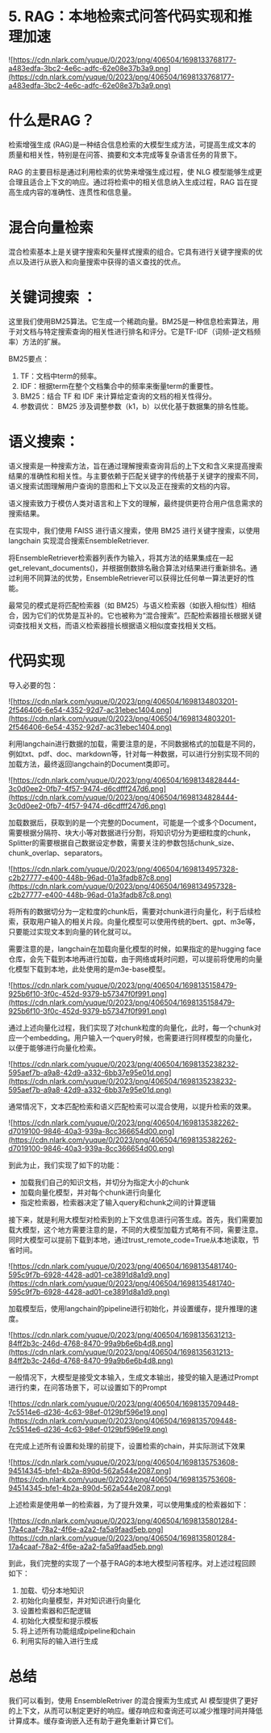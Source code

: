 # 5. RAG：本地检索式问答代码实现和推理加速

![https://cdn.nlark.com/yuque/0/2023/png/406504/1698133768177-a483edfa-3bc2-4e6c-adfc-62e08e37b3a9.png](https://cdn.nlark.com/yuque/0/2023/png/406504/1698133768177-a483edfa-3bc2-4e6c-adfc-62e08e37b3a9.png)

# 什么是RAG？

检索增强生成 (RAG)是一种结合信息检索的大模型生成方法，可提高生成文本的质量和相关性，特别是在问答、摘要和文本完成等复杂语言任务的背景下。

RAG 的主要目标是通过利用检索的优势来增强生成过程，使 NLG 模型能够生成更合理且适合上下文的响应。通过将检索中的相关信息纳入生成过程，RAG 旨在提高生成内容的准确性、连贯性和信息量。

# 混合向量检索

混合检索基本上是关键字搜索和矢量样式搜索的组合。它具有进行关键字搜索的优点以及进行从嵌入和向量搜索中获得的语义查找的优点。

# 关键词搜索 ：

这里我们使用BM25算法。它生成一个稀疏向量。BM25是一种信息检索算法，用于对文档与特定搜索查询的相关性进行排名和评分。它是TF-IDF（词频-逆文档频率）方法的扩展。

BM25要点：

1. TF：文档中term的频率。
2. IDF：根据term在整个文档集合中的频率来衡量term的重要性。
3. BM25：结合 TF 和 IDF 来计算给定查询的文档的相关性得分。
4. 参数调优： BM25 涉及调整参数（k1，b）以优化基于数据集的排名性能。

# 语义搜索：

语义搜索是一种搜索方法，旨在通过理解搜索查询背后的上下文和含义来提高搜索结果的准确性和相关性。与主要依赖于匹配关键字的传统基于关键字的搜索不同，语义搜索试图理解用户查询的意图和上下文以及正在搜索的文档的内容。

语义搜索致力于模仿人类对语言和上下文的理解，最终提供更符合用户信息需求的搜索结果。

在实现中，我们使用 FAISS 进行语义搜索，使用 BM25 进行关键字搜索，以使用 langchain 实现混合搜索EnsembleRetriever.

将EnsembleRetriever检索器列表作为输入，将其方法的结果集成在一起get_relevant_documents()，并根据倒数排名融合算法对结果进行重新排名。通过利用不同算法的优势，EnsembleRetriever可以获得比任何单一算法更好的性能。

最常见的模式是将匹配检索器（如 BM25）与语义检索器（如嵌入相似性）相结合，因为它们的优势是互补的。它也被称为“混合搜索”。匹配检索器擅长根据关键词查找相关文档，而语义检索器擅长根据语义相似度查找相关文档。

# 代码实现

导入必要的包：

![https://cdn.nlark.com/yuque/0/2023/png/406504/1698134803201-2f546406-6e54-4352-92d7-ac31ebec1404.png](https://cdn.nlark.com/yuque/0/2023/png/406504/1698134803201-2f546406-6e54-4352-92d7-ac31ebec1404.png)

利用langchain进行数据的加载，需要注意的是，不同数据格式的加载是不同的，例如txt、pdf、doc、markdown等，针对每一种数据，可以进行分别实现不同的加载方法，最终返回langchain的Document类即可。

![https://cdn.nlark.com/yuque/0/2023/png/406504/1698134828444-3c0d0ee2-0fb7-4f57-9474-d6cdfff247d6.png](https://cdn.nlark.com/yuque/0/2023/png/406504/1698134828444-3c0d0ee2-0fb7-4f57-9474-d6cdfff247d6.png)

加载数据后，获取到的是一个完整的Document，可能是一个或多个Document，需要根据分隔符、块大小等对数据进行分割，将知识切分为更细粒度的chunk，Splitter的需要根据自己数据设定参数，需要关注的参数包括chunk_size、chunk_overlap、separators。

![https://cdn.nlark.com/yuque/0/2023/png/406504/1698134957328-c2b27777-e400-448b-96ad-01a3fadb87c8.png](https://cdn.nlark.com/yuque/0/2023/png/406504/1698134957328-c2b27777-e400-448b-96ad-01a3fadb87c8.png)

将所有的数据切分为一定粒度的chunk后，需要对chunk进行向量化，利于后续检索，获取用户输入的相关片段。向量化模型可以使用传统的bert、gpt、m3e等，只要能过实现文本到向量的转化就可以。

需要注意的是，langchain在加载向量化模型的时候，如果指定的是hugging face仓库，会先下载到本地再进行加载，由于网络或耗时问题，可以提前将使用的向量化模型下载到本地，此处使用的是m3e-base模型。

![https://cdn.nlark.com/yuque/0/2023/png/406504/1698135158479-925b6f10-3f0c-452d-9379-b57347f0f991.png](https://cdn.nlark.com/yuque/0/2023/png/406504/1698135158479-925b6f10-3f0c-452d-9379-b57347f0f991.png)

通过上述向量化过程，我们实现了对chunk粒度的向量化，此时，每一个chunk对应一个embedding。用户输入一个query时候，也需要进行同样模型的向量化，以便于能够进行向量化检索。

![https://cdn.nlark.com/yuque/0/2023/png/406504/1698135238232-595aef7b-a9a8-42d9-a332-6bb37e95e01d.png](https://cdn.nlark.com/yuque/0/2023/png/406504/1698135238232-595aef7b-a9a8-42d9-a332-6bb37e95e01d.png)

通常情况下，文本匹配检索和语义匹配检索可以混合使用，以提升检索的效果。

![https://cdn.nlark.com/yuque/0/2023/png/406504/1698135382262-d7019100-9846-40a3-939a-8cc366654d00.png](https://cdn.nlark.com/yuque/0/2023/png/406504/1698135382262-d7019100-9846-40a3-939a-8cc366654d00.png)

到此为止，我们实现了如下的功能：

- 加载我们自己的知识文档，并切分为指定大小的chunk
- 加载向量化模型，并对每个chunk进行向量化
- 指定检索器，检索器决定了输入query和chunk之间的计算逻辑

接下来，就是利用大模型对检索到的上下文信息进行问答生成。首先，我们需要加载大模型，这个地方需要注意的是，不同的大模型加载方式略有不同，需要注意。同时大模型可以提前下载到本地，通过trust_remote_code=True从本地读取，节省时间。

![https://cdn.nlark.com/yuque/0/2023/png/406504/1698135481740-595c9f7b-6928-4428-ad01-ce3891d8a1d9.png](https://cdn.nlark.com/yuque/0/2023/png/406504/1698135481740-595c9f7b-6928-4428-ad01-ce3891d8a1d9.png)

加载模型后，使用langchain的pipeline进行初始化，并设置缓存，提升推理的速度。

![https://cdn.nlark.com/yuque/0/2023/png/406504/1698135631213-84ff2b3c-246d-4768-8470-99a9b6e6b4d8.png](https://cdn.nlark.com/yuque/0/2023/png/406504/1698135631213-84ff2b3c-246d-4768-8470-99a9b6e6b4d8.png)

一般情况下，大模型是接受文本输入，生成文本输出，接受的输入是通过Prompt进行约束，在问答场景下，可以设置如下的Prompt

![https://cdn.nlark.com/yuque/0/2023/png/406504/1698135709448-7c5514e6-d236-4c63-98ef-0129bf596e19.png](https://cdn.nlark.com/yuque/0/2023/png/406504/1698135709448-7c5514e6-d236-4c63-98ef-0129bf596e19.png)

在完成上述所有设置和处理的前提下，设置检索的chain，并实际测试下效果

![https://cdn.nlark.com/yuque/0/2023/png/406504/1698135753608-94514345-bfe1-4b2a-890d-562a544e2087.png](https://cdn.nlark.com/yuque/0/2023/png/406504/1698135753608-94514345-bfe1-4b2a-890d-562a544e2087.png)

上述检索是使用单一的检索器，为了提升效果，可以使用集成的检索器如下：

![https://cdn.nlark.com/yuque/0/2023/png/406504/1698135801284-17a4caaf-78a2-4f6e-a2a2-fa5a9faad5eb.png](https://cdn.nlark.com/yuque/0/2023/png/406504/1698135801284-17a4caaf-78a2-4f6e-a2a2-fa5a9faad5eb.png)

到此，我们完整的实现了一个基于RAG的本地大模型问答程序。对上述过程回顾如下：

1. 加载、切分本地知识
2. 初始化向量模型，并对知识进行向量化
3. 设置检索器和匹配逻辑
4. 初始化大模型和提示模板
5. 将上述所有功能组成pipeline和chain
6. 利用实际的输入进行生成

# 总结

我们可以看到，使用 EnsembleRetriver 的混合搜索为生成式 AI 模型提供了更好的上下文，从而可以制定更好的响应。缓存响应和查询还可以减少推理时间并降低计算成本。缓存查询嵌入还有助于避免重新计算它们。